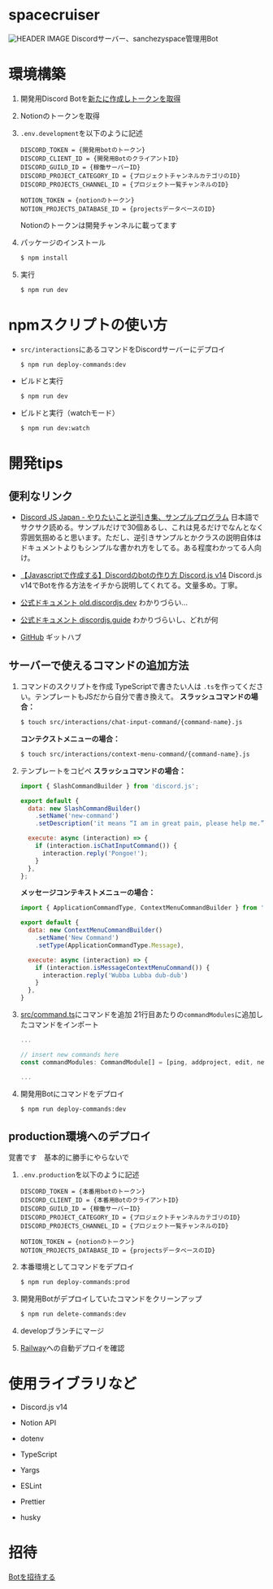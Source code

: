 # spacecruiser
![HEADER IMAGE](https://static.wikia.nocookie.net/rickandmorty/images/1/17/Ricks_ship.PNG/revision/latest?cb=20160108071357)
Discordサーバー、sanchezyspace管理用Bot

# 環境構築
1. 開発用Discord Botを[新たに作成しトークンを取得](https://www.geeklibrary.jp/counter-attack/discord-js-bot/?nab=0)
2. Notionのトークンを取得
3. `.env.development`を以下のように記述
    ```
    DISCORD_TOKEN = {開発用botのトークン}
    DISCORD_CLIENT_ID = {開発用BotのクライアントID}
    DISCORD_GUILD_ID = {稼働サーバーID}
    DISCORD_PROJECT_CATEGORY_ID = {プロジェクトチャンネルカテゴリのID}
    DISCORD_PROJECTS_CHANNEL_ID = {プロジェクト一覧チャンネルのID}

    NOTION_TOKEN = {notionのトークン}
    NOTION_PROJECTS_DATABASE_ID = {projectsデータベースのID}
    ```
    Notionのトークンは開発チャンネルに載ってます

4. パッケージのインストール
    ```sh
    $ npm install
    ```

5. 実行
    ```sh
    $ npm run dev
    ```

# npmスクリプトの使い方
- `src/interactions`にあるコマンドをDiscordサーバーにデプロイ
  ```sh
  $ npm run deploy-commands:dev 
  ```
- ビルドと実行
  ```sh
  $ npm run dev
  ```
- ビルドと実行（watchモード）
  ```sh
  $ npm run dev:watch
  ```

# 開発tips

## 便利なリンク
- [Discord JS Japan - やりたいこと逆引き集、サンプルプログラム](https://scrapbox.io/discordjs-japan/%E3%82%84%E3%82%8A%E3%81%9F%E3%81%84%E3%81%93%E3%81%A8%E9%80%86%E5%BC%95%E3%81%8D%E9%9B%86)
  日本語でサクサク読める。サンプルだけで30個あるし、これは見るだけでなんとなく雰囲気掴めると思います。ただし、逆引きサンプルとかクラスの説明自体はドキュメントよりもシンプルな書かれ方をしてる。ある程度わかってる人向け。
- [【Javascriptで作成する】Discordのbotの作り方 Discord.js v14](https://www.geeklibrary.jp/counter-attack/discord-js-bot/?nab=0)
  Discord.js v14でBotを作る方法をイチから説明してくれてる。文量多め。丁寧。

- [公式ドキュメント old.discordjs.dev](https://old.discordjs.dev/#/docs/discord.js/main/general/welcome)
  わかりづらい...
- [公式ドキュメント discordjs.guide](https://discordjs.guide/)
  わかりづらいし、どれが何
- [GitHub](https://github.com/discordjs/discord.js)
  ギットハブ

## サーバーで使えるコマンドの追加方法
1. コマンドのスクリプトを作成
    TypeScriptで書きたい人は `.ts`を作ってください。テンプレートもJSだから自分で書き換えて。
    **スラッシュコマンドの場合：**
    ```sh
    $ touch src/interactions/chat-input-command/{command-name}.js
    ```
    **コンテクストメニューの場合：**
    ```sh
    $ touch src/interactions/context-menu-command/{command-name}.js
    ```
2. テンプレートをコピペ
   **スラッシュコマンドの場合：**
    ```javascript
    import { SlashCommandBuilder } from 'discord.js';

    export default {
      data: new SlashCommandBuilder()
        .setName('new-command')
        .setDescription('it means “I am in great pain, please help me.”'),

      execute: async (interaction) => {
        if (interaction.isChatInputCommand()) {
          interaction.reply('Pongoe!');
        }
      },
    };
    ```

    **メッセージコンテキストメニューの場合：**
    ```javascript
    import { ApplicationCommandType, ContextMenuCommandBuilder } from 'discord.js'

    export default {
      data: new ContextMenuCommandBuilder()
        .setName('New Command')
        .setType(ApplicationCommandType.Message),

      execute: async (interaction) => {
        if (interaction.isMessageContextMenuCommand()) {
          interaction.reply('Wubba Lubba dub-dub')
        }
      },
    }
    ```
3. [src/command.ts](src/command.ts)にコマンドを追加
    21行目あたりの`commandModules`に追加したコマンドをインポート
    ```typescript
    ...

    // insert new commands here
    const commandModules: CommandModule[] = [ping, addproject, edit, newCommand]
    
    ...
    ```
4. 開発用Botにコマンドをデプロイ
    ```sh
    $ npm run deploy-commands:dev
    ```

## production環境へのデプロイ

覚書です　基本的に勝手にやらないで
1. `.env.production`を以下のように記述
    ```
    DISCORD_TOKEN = {本番用botのトークン}
    DISCORD_CLIENT_ID = {本番用BotのクライアントID}
    DISCORD_GUILD_ID = {稼働サーバーID}
    DISCORD_PROJECT_CATEGORY_ID = {プロジェクトチャンネルカテゴリのID}
    DISCORD_PROJECTS_CHANNEL_ID = {プロジェクト一覧チャンネルのID}

    NOTION_TOKEN = {notionのトークン}
    NOTION_PROJECTS_DATABASE_ID = {projectsデータベースのID}
    ```

2. 本番環境としてコマンドをデプロイ
    ```sh
    $ npm run deploy-commands:prod
    ```
3. 開発用Botがデプロイしていたコマンドをクリーンアップ
    ```sh
    $ npm run delete-commands:dev
    ```
4. developブランチにマージ
5. [Railway](https://railway.app/project/3a862890-c117-4016-b1ff-688753a9f711/service/49ebe294-7b32-4a4e-b577-3a5d8b98ee3f)への自動デプロイを確認
   

# 使用ライブラリなど
- Discord.js v14
- Notion API
- dotenv
- TypeScript
- Yargs

- ESLint
- Prettier
- husky
# 招待
[Botを招待する](https://discord.com/api/oauth2/authorize?client_id=1116186393392193627&permissions=8&scope=bot)